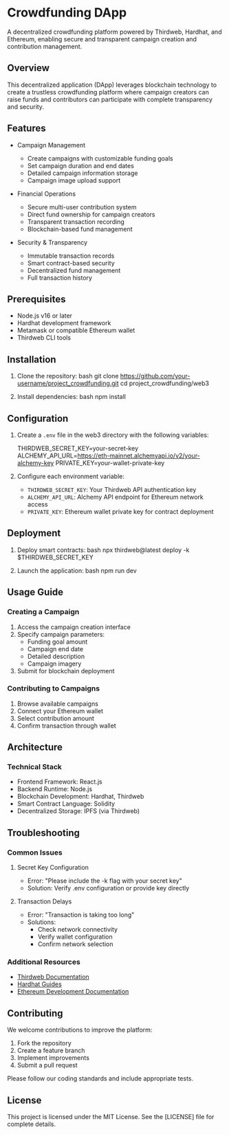 # Crowdfunding DApp

A decentralized crowdfunding platform powered by Thirdweb, Hardhat, and Ethereum, enabling secure and transparent campaign creation and contribution management.

## Overview

This decentralized application (DApp) leverages blockchain technology to create a trustless crowdfunding platform where campaign creators can raise funds and contributors can participate with complete transparency and security.

## Features

* Campaign Management
  - Create campaigns with customizable funding goals
  - Set campaign duration and end dates
  - Detailed campaign information storage
  - Campaign image upload support

* Financial Operations
  - Secure multi-user contribution system
  - Direct fund ownership for campaign creators
  - Transparent transaction recording
  - Blockchain-based fund management

* Security & Transparency
  - Immutable transaction records
  - Smart contract-based security
  - Decentralized fund management
  - Full transaction history

## Prerequisites

* Node.js v16 or later
* Hardhat development framework
* Metamask or compatible Ethereum wallet
* Thirdweb CLI tools

## Installation

1. Clone the repository:
   bash
   git clone https://github.com/your-username/project_crowdfunding.git
   cd project_crowdfunding/web3
   

2. Install dependencies:
   bash
   npm install


## Configuration

1. Create a `.env` file in the web3 directory with the following variables:
   
   THIRDWEB_SECRET_KEY=your-secret-key
   ALCHEMY_API_URL=https://eth-mainnet.alchemyapi.io/v2/your-alchemy-key
   PRIVATE_KEY=your-wallet-private-key


2. Configure each environment variable:
   * `THIRDWEB_SECRET_KEY`: Your Thirdweb API authentication key
   * `ALCHEMY_API_URL`: Alchemy API endpoint for Ethereum network access
   * `PRIVATE_KEY`: Ethereum wallet private key for contract deployment

## Deployment

1. Deploy smart contracts:
   bash
   npx thirdweb@latest deploy -k $THIRDWEB_SECRET_KEY

2. Launch the application:
   bash
   npm run dev
   

## Usage Guide

### Creating a Campaign

1. Access the campaign creation interface
2. Specify campaign parameters:
   * Funding goal amount
   * Campaign end date
   * Detailed description
   * Campaign imagery
3. Submit for blockchain deployment

### Contributing to Campaigns

1. Browse available campaigns
2. Connect your Ethereum wallet
3. Select contribution amount
4. Confirm transaction through wallet

## Architecture

### Technical Stack

* Frontend Framework: React.js
* Backend Runtime: Node.js
* Blockchain Development: Hardhat, Thirdweb
* Smart Contract Language: Solidity
* Decentralized Storage: IPFS (via Thirdweb)

## Troubleshooting

### Common Issues

1. Secret Key Configuration
   * Error: "Please include the -k flag with your secret key"
   * Solution: Verify .env configuration or provide key directly

2. Transaction Delays
   * Error: "Transaction is taking too long"
   * Solutions:
     - Check network connectivity
     - Verify wallet configuration
     - Confirm network selection

### Additional Resources

* [Thirdweb Documentation](https://portal.thirdweb.com/docs)
* [Hardhat Guides](https://hardhat.org/guides)
* [Ethereum Development Documentation](https://ethereum.org/developers)

## Contributing

We welcome contributions to improve the platform:

1. Fork the repository
2. Create a feature branch
3. Implement improvements
4. Submit a pull request

Please follow our coding standards and include appropriate tests.

## License

This project is licensed under the MIT License. See the [LICENSE] file for complete details.